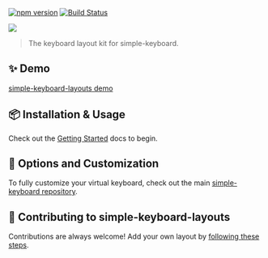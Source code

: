 [![npm version](https://badge.fury.io/js/simple-keyboard-layouts.svg)](https://www.npmjs.com/package/simple-keyboard-layouts)
[![Build Status](https://travis-ci.org/hodgef/simple-keyboard-layouts.svg?branch=master)](https://travis-ci.org/hodgef/simple-keyboard-layouts)

<a href="https://franciscohodge.com/projects/simple-keyboard/demo-showcase/languages/" title="View Demo" target="_blank"><img src="https://franciscohodge.com/project-pages/simple-keyboard/images/simple-keyboard-layoutsX4.png"></a>

> The keyboard layout kit for simple-keyboard.

## ✨ Demo

[simple-keyboard-layouts demo](https://franciscohodge.com/projects/simple-keyboard/demo-showcase/languages/)

## 📦 Installation & Usage

Check out the [Getting Started](https://franciscohodge.com/projects/simple-keyboard/modules/simple-keyboard-layouts/) docs to begin.

## 📃 Options and Customization

To fully customize your virtual keyboard, check out the main [simple-keyboard repository](https://github.com/hodgef/simple-keyboard).

## 🌟 Contributing to simple-keyboard-layouts

Contributions are always welcome! Add your own layout by [following these steps](https://github.com/hodgef/simple-keyboard-layouts/wiki/Supported-Layouts#how-to-add-a-new-layout).
